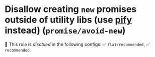 # Disallow creating `new` promises outside of utility libs (use [pify][] instead) (`promise/avoid-new`)

🚫 This rule is _disabled_ in the following configs: ✅ `flat/recommended`, ✅
`recommended`.

<!-- end auto-generated rule header -->

[pify]: https://www.npmjs.com/package/pify
